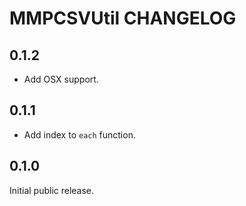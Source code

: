 # MMPCSVUtil CHANGELOG

## 0.1.2

* Add OSX support.

## 0.1.1

* Add index to `each` function.

## 0.1.0

Initial public release.
